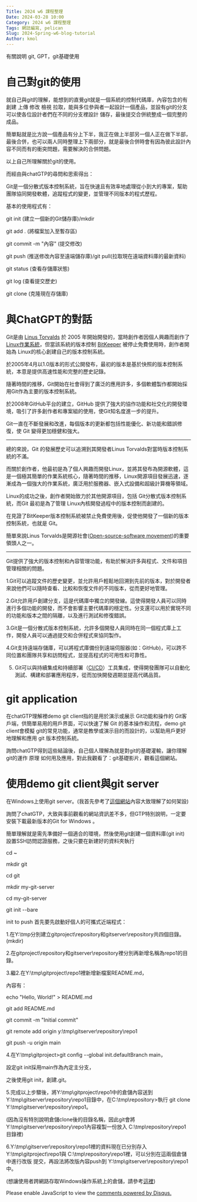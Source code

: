 ```yaml
---
Title: 2024 w6 課程整理
Date: 2024-03-28 10:00
Category: 2024 w6 課程整理
Tags: 網誌編寫, pelican
Slug: 2024-Spring-w6-blog-tutorial
Author: kmol
---
```


有關說明 git, GPT，git基礎使用

<!-- PELICAN_END_SUMMARY -->

# 自己對git的使用
就自己與git的理解，能想到的直覺git就是一個系統的控制代碼庫，內容包含的有創建 上傳 修改 檢視 拉取，能與多位參與者一起設計一個產品，並設有git的分支可以使各位設計者們在不同的分支裡設計 儲存，最後提交合併統整成一個完整的成品。

簡單點就是比方說一個產品有分上下半，我正在做上半部另一個人正在做下半部，最後合併，也可以兩人同時整理上下兩部分，就是最後合併時會有因為彼此設計內容不同而有的衝突問題，需要解決的合併問題。

以上自己所理解關於git的使用。

而經由與chatGTP的尋問和思索得出：

Git是一個分散式版本控制系統，旨在快速且有效率地處理從小到大的專案，幫助團隊協同開發軟體，追蹤程式的變更，並管理不同版本的程式歷程。

基本的使用程式有：

git init (建立一個新的Git儲存庫)/mkdir

git add . (將檔案加入至暫存區)

git commit -m "內容" (提交修改)

git push (推送修改內容至遠端儲存庫)/git pull(拉取現在遠端資料庫的最新資料)

git status (查看存儲庫狀態)

git log (查看提交歷史)

git clone (克隆現在存儲庫)

# 與ChatGPT的對話

Git是由 <a href="https://zh.wikipedia.org/zh-tw/%E6%9E%97%E7%BA%B3%E6%96%AF%C2%B7%E6%89%98%E7%93%A6%E5%85%B9">Linus Torvalds</a> 於 2005 年開始開發的，當時創作者因個人興趣而創作了 <a href="https://zh.wikipedia.org/zh-tw/Linux">Linux作業系統</a>，但當該系統的版本控制 <a href="https://zh.wikipedia.org/zh-tw/BitKeeper">BitKeeper</a> 被停止免費使用時，創作者開始為 Linux的核心創建自己的版本控制系統。

於2005年4月以1.0版本的形式公開發布，最初的版本是基於快照的版本控制系統，本意是提供高速性能和完整的歷史記錄。

隨著時間的推移，Git開始在社會得到了廣泛的應用許多，多個軟體製作都開始採用Git作為主要的版本控制系統。

於2008年GitHub平台的建立，GitHub 提供了強大的協作功能和社交化的開發環境，吸引了許多創作者和專案組的使用，使Git知名度進一步的提升。

Git一直在不斷發展和改進，每個版本的更新都包括性能優化、新功能和錯誤修復，使 Git 變得更加穩健和強大。

-------------------------------------------------------------------------------------------------- 

總的來說，Git 的發展歷史可以追溯到其開發者Linus Torvalds對當時版本控制系統的不滿。

而關於創作者，他最初是為了個人興趣而開發Linux，並將其發布為開源軟體，這是一個極其簡單的作業系統核心，隨著時間的推移，Linux開源項目發展迅速，逐漸成為一個強大的作業系統，廣泛用於服務器、嵌入式設備和超級計算機等領域。

Linux的成功之後，創作者開始致力於其他開源項目，包括 Git分散式版本控制系統，而Git 最初是為了管理 Linux內核開發過程中的版本控制而創建的。

在見證了BitKeeper版本控制系統被禁止免費使用後，促使他開發了一個新的版本控制系統，也就是 Git。

簡單來說Linus Torvalds是開源社會(<a href="https://en.wikipedia.org/wiki/Open-source-software_movement">Open-source-software movement</a>)的重要領頭人之一。

--------------------------------------------------------------------------------------------------

Git提供了強大的版本控制和內容管理功能，有助於解決許多與程式、文件和項目管理相關的問題。

1.Git可以追蹤文件的歷史變更，並允許用戶輕鬆地回溯到先前的版本，對於開發者來說他們可以隨時查看、比較和恢復文件的不同版本，從而更好地管理。

2.Git允許用戶創建分支，這是代碼庫中獨立的開發線。這使得開發人員可以同時進行多個功能的開發，而不會影響主要代碼庫的穩定性。分支還可以用於實現不同的功能和版本之間的隔離，以及進行測試和修復錯誤。

3.Git是一個分散式版本控制系統，允許多個開發人員同時在同一個程式庫上工作，開發人員可以通過提交和合併程式來協同製作。

4.Git支持遠端存儲庫，可以將程式庫備份到遠端伺服器(如：GitHub)，可以跨不同位置和團隊共享和訪問程式，並提高程式的可用性和可靠性。

5. Git可以與持續集成和持續部署（<a href="https://www.wingwill.com.tw/zh-tw/%E9%83%A8%E8%90%BD%E6%A0%BC/%E9%9B%B2%E5%9C%B0%E6%B7%B7%E5%90%88%E6%87%89%E7%94%A8/cicd%E5%B7%A5%E5%85%B7/">CI/CD</a>）工具集成，使得開發團隊可以自動化測試、構建和部署應用程序，從而加快開發週期並提高代碼品質。

# git application
在chatGTP理解裡demo git client指的是用於演示或展示 Git功能和操作的 Git客戶端，供簡單易用的用戶界面，可以快速了解 Git 的基本操作和流程，demo git client會模擬 git的常見功能，通常是教學或演示目的而設計的，以幫助用戶更好地理解和應用 git 版本控制系統。

詢問chatGTP得到這些結論後，自己個人理解為就是對git的基礎灌輸，讓你理解git的運作 原理 如何用及應用，對此我觀看了：git基礎影片，觀看這個網站。

# 使用demo git client與git server
在Windows上使用git server。(我首先參考了<a href="https://ithelp.ithome.com.tw/articles/10250078?sc=rss.iron">這個網站</a>內容大致理解了如何架設)

詢問了chatGTP，大致與事前觀看的網站資訊差不多，但GTP特別說明，一定要安裝下載最新版本的Git for Windows 。

簡單理解就是需先準備好一個適合的環境，然後使用git創建一個資料庫(git init) 設置SSH訪問認證服務，之後只要在新建好的資料夾執行

cd ~

mkdir git

cd git

mkdir my-git-server

cd my-git-server

git init --bare

init to push
首先要先啟動好個人的可攜式近端程式：

1.在Y:\tmp分別建立gitproject\repository和gitserver\repository共四個目錄。(mkdir)

2.在gitproject\repository和gitserver\repository裡分別再新增名稱為repo1的目錄。

3.繼2.在Y:\tmp\gitproject\repo1裡新增新檔案README.md，

內容有：

echo "Hello, World!" > README.md

git add README.md

git commit -m "Initial commit"

git remote add origin y:\tmp\gitserver\repository\repo1

git push -u origin main

4.在Y:\tmp\gitproject>git config --global init.defaultBranch main，

設定git init採用main作為內定主分支，

之後使用git init，創建.git。

5.完成以上步驟後，將Y:\tmp\gitproject\repo1中的倉儲內容送到Y:\tmp\gitserver\repository\repo1目錄中，在C:\tmp\repository>執行 git clone Y:\tmp\gitserver\repository\repo1。

(因為沒有特別說明倉儲clone後的目錄名稱，因此git會將Y:\tmp\gitserver\repository\repo1內容複製一份放入 C:\tmp\repository\repo1目錄裡)

6.Y:\tmp\gitserver\repository\repo1裡的資料現在已分別存入Y:\tmp\gitproject\repo1與 C:\tmp\repository\repo1裡，可以分別在這兩個倉儲中進行改版 提交，再設法將改版內容push到 Y:\tmp\gitserver\repository\repo1中。

(想讓使用者跨網路存取Windows操作系統上的倉儲，請參考<a href="https://stackoverflow.com/questions/377213/git-serve-i-would-like-it-that-simple">這裡</a>)



</p>
<div id="disqus_thread"></div>
<script>// <![CDATA[
/**
    *  RECOMMENDED CONFIGURATION VARIABLES: EDIT AND UNCOMMENT THE SECTION BELOW TO INSERT DYNAMIC VALUES FROM YOUR PLATFORM OR CMS.
    *  LEARN WHY DEFINING THESE VARIABLES IS IMPORTANT: https://disqus.com/admin/universalcode/#configuration-variables    */
    /*
    var disqus_config = function () {
    this.page.url = PAGE_URL;  // Replace PAGE_URL with your page's canonical URL variable
    this.page.identifier = PAGE_IDENTIFIER; // Replace PAGE_IDENTIFIER with your page's unique identifier variable
    };
    */
    (function() { // DON'T EDIT BELOW THIS LINE
    var d = document, s = d.createElement('script');
    s.src = 'https://messenger-wnvhgxzig1.disqus.com/embed.js';
    s.setAttribute('data-timestamp', +new Date());
    (d.head || d.body).appendChild(s);
    })();
// ]]></script>
<noscript>Please enable JavaScript to view the <a href="https://disqus.com/?ref_noscript">comments powered by Disqus.</a></noscript>